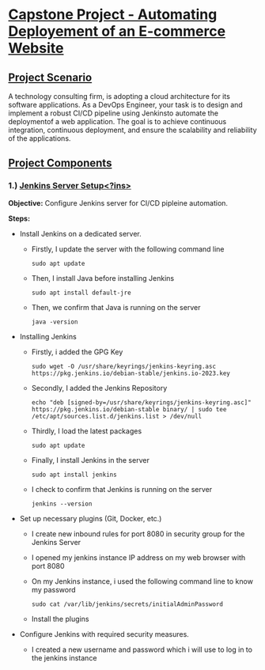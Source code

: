 # <ins>Capstone Project - Automating Deployement of an E-commerce Website</ins>

## <ins>Project Scenario</ins>
  A technology consulting firm, is adopting a cloud architecture for its software applications. As a DevOps Engineer, your task is to design and implement a robust CI/CD pipeline using Jenkinsto automate the deploymentof a web application. The goal is to achieve continuous integration, continuous deployment, and ensure the scalability and reliability of the applications.

## <ins>Project Components</ins>

###  1.) <ins>Jenkins Server Setup<?ins>

  **Objective:** Configure Jenkins server for CI/CD pipleine automation.

  **Steps:**

  - Install Jenkins on a dedicated server.

    - Firstly, I update the server with the following command line

          sudo apt update

    - Then, I install Java before installing Jenkins

          sudo apt install default-jre


    - Then, we confirm that Java is running on the server
   
          java -version

  - Installing Jenkins

      - Firstly, i added the GPG Key

            sudo wget -O /usr/share/keyrings/jenkins-keyring.asc https://pkg.jenkins.io/debian-stable/jenkins.io-2023.key

      - Secondly, I added the Jenkins Repository

            echo "deb [signed-by=/usr/share/keyrings/jenkins-keyring.asc]" https://pkg.jenkins.io/debian-stable binary/ | sudo tee /etc/apt/sources.list.d/jenkins.list > /dev/null

      - Thirdly, I load the latest packages

            sudo apt update

      - Finally, I install Jenkins in the server

            sudo apt install jenkins

      - I check to confirm that Jenkins is running on the server

            jenkins --version

  - Set up necessary plugins (Git, Docker, etc.)

      - I create new inbound rules for port 8080 in security group for the Jenkins Server

      - I opened my jenkins instance IP address on my web browser with port 8080
   
      - On my Jenkins instance, i used the following command line to know my password
   
            sudo cat /var/lib/jenkins/secrets/initialAdminPassword 
    
      - Install the plugins

  - Configure Jenkins with required security measures.

      - I created a new username and password which i will use to log in to the jenkins instance
   
        
